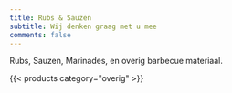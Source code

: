 ```yaml
---
title: Rubs & Sauzen
subtitle: Wij denken graag met u mee
comments: false
---
```


Rubs, Sauzen, Marinades, en overig barbecue materiaal.

{{< products category="overig" >}}
